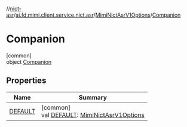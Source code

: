 //[nict-asr](../../../../index.md)/[ai.fd.mimi.client.service.nict.asr](../../index.md)/[MimiNictAsrV1Options](../index.md)/[Companion](index.md)

# Companion

[common]\
object [Companion](index.md)

## Properties

| Name | Summary |
|---|---|
| [DEFAULT](-d-e-f-a-u-l-t.md) | [common]<br>val [DEFAULT](-d-e-f-a-u-l-t.md): [MimiNictAsrV1Options](../index.md) |
